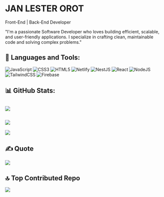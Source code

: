 # JAN LESTER OROT

Front-End | Back-End Developer<br/>

"I'm a passionate Software Developer who loves building efficient, scalable, and user-friendly applications. I specialize in crafting clean, maintainable code and solving complex problems."

## 🧰 Languages and Tools:

![JavaScript](https://img.shields.io/badge/javascript-%23323330.svg?style=for-the-badge&logo=javascript&logoColor=%23F7DF1E) 
![CSS3](https://img.shields.io/badge/css3-%231572B6.svg?style=for-the-badge&logo=css3&logoColor=white) 
![HTML5](https://img.shields.io/badge/html5-%23E34F26.svg?style=for-the-badge&logo=html5&logoColor=white) 
![Netlify](https://img.shields.io/badge/netlify-%23000000.svg?style=for-the-badge&logo=netlify&logoColor=#00C7B7)
![NestJS](https://img.shields.io/badge/nestjs-%23E0234E.svg?style=for-the-badge&logo=nestjs&logoColor=white) 
![React](https://img.shields.io/badge/react-%2320232a.svg?style=for-the-badge&logo=react&logoColor=%2361DAFB) 
![NodeJS](https://img.shields.io/badge/node.js-6DA55F?style=for-the-badge&logo=node.js&logoColor=white) 
![TailwindCSS](https://img.shields.io/badge/tailwindcss-%2338B2AC.svg?style=for-the-badge&logo=tailwind-css&logoColor=white) 
![Firebase](https://img.shields.io/badge/firebase-%23039BE5.svg?style=for-the-badge&logo=firebase)
<!-- 
![TypeScript](https://img.shields.io/badge/typescript-%23007ACC.svg?style=for-the-badge&logo=typescript&logoColor=white) 
![Google Cloud](https://img.shields.io/badge/GoogleCloud-%234285F4.svg?style=for-the-badge&logo=google-cloud&logoColor=white) 
![Java](https://img.shields.io/badge/java-%23ED8B00.svg?style=for-the-badge&logo=openjdk&logoColor=white) 
![AWS](https://img.shields.io/badge/AWS-%23FF9900.svg?style=for-the-badge&logo=amazon-aws&logoColor=white)

![Cloudflare](https://img.shields.io/badge/Cloudflare-F38020?style=for-the-badge&logo=Cloudflare&logoColor=white) 
![NestJS](https://img.shields.io/badge/nestjs-%23E0234E.svg?style=for-the-badge&logo=nestjs&logoColor=white) 
![Next JS](https://img.shields.io/badge/Next-black?style=for-the-badge&logo=next.js&logoColor=white) 
![NodeJS](https://img.shields.io/badge/node.js-6DA55F?style=for-the-badge&logo=node.js&logoColor=white) 
![Python](https://img.shields.io/badge/python-3670A0?style=for-the-badge&logo=python&logoColor=ffdd54) 
![React](https://img.shields.io/badge/react-%2320232a.svg?style=for-the-badge&logo=react&logoColor=%2361DAFB) 
![TailwindCSS](https://img.shields.io/badge/tailwindcss-%2338B2AC.svg?style=for-the-badge&logo=tailwind-css&logoColor=white) 
-->

## 📊 GitHub Stats:
## ![](https://github-readme-stats.vercel.app/api?username=lesterdev28&theme=tokyonight&hide_border=false&include_all_commits=true&count_private=true)<br/>
## ![](https://nirzak-streak-stats.vercel.app/?user=lesterdev28&theme=tokyonight&hide_border=false)<br/>
![](https://github-readme-stats.vercel.app/api/top-langs/?username=lesterdev28&theme=dark&hide_border=false&include_all_commits=true&count_private=true&layout=compact)

## ✍️ Quote
![](https://quotes-github-readme.vercel.app/api?type=horizontal&theme=radical)

## 🔝 Top Contributed Repo
![](https://github-contributor-stats.vercel.app/api?username=lesterdev28&limit=5&theme=dark&combine_all_yearly_contributions=true)

